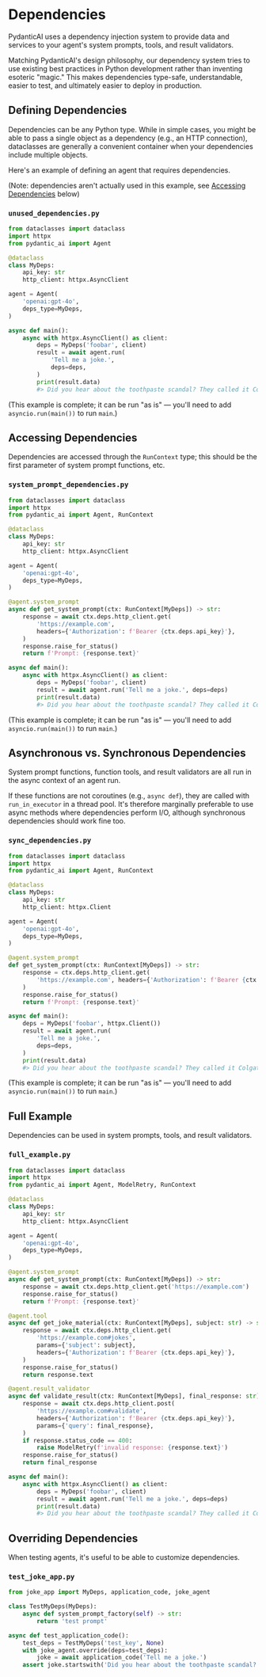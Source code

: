 # Dependencies

PydanticAI uses a dependency injection system to provide data and services to your agent's system prompts, tools, and result validators.

Matching PydanticAI's design philosophy, our dependency system tries to use existing best practices in Python development rather than inventing esoteric "magic." This makes dependencies type-safe, understandable, easier to test, and ultimately easier to deploy in production.

## Defining Dependencies

Dependencies can be any Python type. While in simple cases, you might be able to pass a single object as a dependency (e.g., an HTTP connection), dataclasses are generally a convenient container when your dependencies include multiple objects.

Here's an example of defining an agent that requires dependencies.

(Note: dependencies aren't actually used in this example, see [Accessing Dependencies](#accessing-dependencies) below)

### `unused_dependencies.py`

```python
from dataclasses import dataclass
import httpx
from pydantic_ai import Agent

@dataclass
class MyDeps:  
    api_key: str
    http_client: httpx.AsyncClient

agent = Agent(
    'openai:gpt-4o',
    deps_type=MyDeps,  
)

async def main():
    async with httpx.AsyncClient() as client:
        deps = MyDeps('foobar', client)
        result = await agent.run(
            'Tell me a joke.',
            deps=deps,  
        )
        print(result.data)
        #> Did you hear about the toothpaste scandal? They called it Colgate.
```

(This example is complete; it can be run "as is" — you'll need to add `asyncio.run(main())` to run `main`.)

## Accessing Dependencies

Dependencies are accessed through the `RunContext` type; this should be the first parameter of system prompt functions, etc.

### `system_prompt_dependencies.py`

```python
from dataclasses import dataclass
import httpx
from pydantic_ai import Agent, RunContext

@dataclass
class MyDeps:
    api_key: str
    http_client: httpx.AsyncClient

agent = Agent(
    'openai:gpt-4o',
    deps_type=MyDeps,
)

@agent.system_prompt  
async def get_system_prompt(ctx: RunContext[MyDeps]) -> str:  
    response = await ctx.deps.http_client.get(  
        'https://example.com',
        headers={'Authorization': f'Bearer {ctx.deps.api_key}'},  
    )
    response.raise_for_status()
    return f'Prompt: {response.text}'

async def main():
    async with httpx.AsyncClient() as client:
        deps = MyDeps('foobar', client)
        result = await agent.run('Tell me a joke.', deps=deps)
        print(result.data)
        #> Did you hear about the toothpaste scandal? They called it Colgate.
```

(This example is complete; it can be run "as is" — you'll need to add `asyncio.run(main())` to run `main`.)

## Asynchronous vs. Synchronous Dependencies

System prompt functions, function tools, and result validators are all run in the async context of an agent run.

If these functions are not coroutines (e.g., `async def`), they are called with `run_in_executor` in a thread pool. It's therefore marginally preferable to use async methods where dependencies perform I/O, although synchronous dependencies should work fine too.

### `sync_dependencies.py`

```python
from dataclasses import dataclass
import httpx
from pydantic_ai import Agent, RunContext

@dataclass
class MyDeps:
    api_key: str
    http_client: httpx.Client  

agent = Agent(
    'openai:gpt-4o',
    deps_type=MyDeps,
)

@agent.system_prompt
def get_system_prompt(ctx: RunContext[MyDeps]) -> str:  
    response = ctx.deps.http_client.get(
        'https://example.com', headers={'Authorization': f'Bearer {ctx.deps.api_key}'}
    )
    response.raise_for_status()
    return f'Prompt: {response.text}'

async def main():
    deps = MyDeps('foobar', httpx.Client())
    result = await agent.run(
        'Tell me a joke.',
        deps=deps,
    )
    print(result.data)
    #> Did you hear about the toothpaste scandal? They called it Colgate.
```

(This example is complete; it can be run "as is" — you'll need to add `asyncio.run(main())` to run `main`.)

## Full Example

Dependencies can be used in system prompts, tools, and result validators.

### `full_example.py`

```python
from dataclasses import dataclass
import httpx
from pydantic_ai import Agent, ModelRetry, RunContext

@dataclass
class MyDeps:
    api_key: str
    http_client: httpx.AsyncClient

agent = Agent(
    'openai:gpt-4o',
    deps_type=MyDeps,
)

@agent.system_prompt
async def get_system_prompt(ctx: RunContext[MyDeps]) -> str:
    response = await ctx.deps.http_client.get('https://example.com')
    response.raise_for_status()
    return f'Prompt: {response.text}'

@agent.tool  
async def get_joke_material(ctx: RunContext[MyDeps], subject: str) -> str:
    response = await ctx.deps.http_client.get(
        'https://example.com#jokes',
        params={'subject': subject},
        headers={'Authorization': f'Bearer {ctx.deps.api_key}'},
    )
    response.raise_for_status()
    return response.text

@agent.result_validator  
async def validate_result(ctx: RunContext[MyDeps], final_response: str) -> str:
    response = await ctx.deps.http_client.post(
        'https://example.com#validate',
        headers={'Authorization': f'Bearer {ctx.deps.api_key}'},
        params={'query': final_response},
    )
    if response.status_code == 400:
        raise ModelRetry(f'invalid response: {response.text}')
    response.raise_for_status()
    return final_response

async def main():
    async with httpx.AsyncClient() as client:
        deps = MyDeps('foobar', client)
        result = await agent.run('Tell me a joke.', deps=deps)
        print(result.data)
        #> Did you hear about the toothpaste scandal? They called it Colgate.
```

## Overriding Dependencies

When testing agents, it's useful to be able to customize dependencies.

### `test_joke_app.py`

```python
from joke_app import MyDeps, application_code, joke_agent

class TestMyDeps(MyDeps):  
    async def system_prompt_factory(self) -> str:
        return 'test prompt'

async def test_application_code():
    test_deps = TestMyDeps('test_key', None)  
    with joke_agent.override(deps=test_deps):  
        joke = await application_code('Tell me a joke.')  
    assert joke.startswith('Did you hear about the toothpaste scandal?')
```
